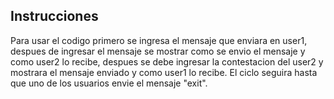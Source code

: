 ## Instrucciones
Para usar el codigo primero se ingresa el mensaje que enviara en user1, despues de ingresar el mensaje se mostrar como se envio el mensaje y como user2 lo recibe, despues se debe ingresar la contestacion del user2 y mostrara el mensaje enviado y como user1 lo recibe. El ciclo seguira hasta que uno de los usuarios envie el mensaje "exit".